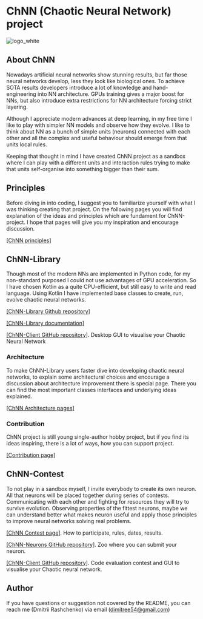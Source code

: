 # ChNN (Chaotic Neural Network) project
![logo_white](https://user-images.githubusercontent.com/39711437/128076420-c9792357-3d45-4978-84cf-a1b98a036100.png)

## About ChNN
Nowadays artificial neural networks show stunning results, but far those neural networks develop, 
 less they look like biological ones. 
To achieve SOTA results developers introduce a lot of knowledge and hand-engineering into NN architecture. 
GPUs training gives a major boost for NNs, 
 but also introduce extra restrictions for NN architecture forcing strict layering.

Although I appreciate modern advances at deep learning, 
 in my free time I like to play with simpler NN models and observe how they evolve.
I like to think about NN as a bunch of simple units (neurons) connected with each other 
 and all the complex and useful behaviour should emerge from that units local rules.

Keeping that thought in mind I have created ChNN project as a sandbox where I can play with a different units 
 and interaction rules trying to make that units self-organise into something bigger than their sum.

## Principles
Before diving in into coding, I suggest you to familiarize yourself with what I was thinking creating that project.
On the following pages you will find explanation of the ideas and principles which are fundament for ChNN-project.
I hope that pages will give you my inspiration and encourage discussion.

[[ChNN principles]](https://dimitree54.github.io/ChNN/principles/)

## ChNN-Library
Though most of the modern NNs are implemented in Python code, 
 for my non-standard purposed I could not use advantages of GPU acceleration.
So I have chosen Kotlin as a quite CPU-efficient, but still easy to write and read language.
Using Kotlin I have implemented base classes to create, run, evolve chaotic neural networks.

[[ChNN-Library Github repository]](https://github.com/dimitree54/ChNN-Library)

[[ChNN-Library documentation]](https://dimitree54.github.io/ChNN-Library/)

[[ChNN-Client GitHub repository]](https://github.com/dimitree54/ChNN). 
Desktop GUI to visualise your Chaotic Neural Network

### Architecture
To make ChNN-Library users faster dive into developing chaotic neural networks,
 to explain some architectural choices and encourage a discussion about architecture improvement
 there is special page.
There you can find the most important classes interfaces and underlying ideas explained.

[[ChNN Architecture pages]](https://dimitree54.github.io/ChNN/architecture/)

### Contribution
ChNN project is still young single-author hobby project,
 but if you find its ideas inspiring, there is a lot of ways, how you can support project.

[[Contribution page]](https://dimitree54.github.io/ChNN/contribution/)

## ChNN-Contest
To not play in a sandbox myself, I invite everybody to create its own neuron.
All that neurons will be placed together during series of contests.
Communicating with each other and fighting for resources they will try to survive evolution.
Observing properties of the fittest neurons, 
 maybe we can understand better what makes neuron useful and apply those
 principles to improve neural networks solving real problems.

[[ChNN Contest page]](https://dimitree54.github.io/ChNN/contest/). How to participate, rules, dates, results.

[[ChNN-Neurons GitHub repository]](https://github.com/dimitree54/ChNN-Neurons). Zoo where you can submit your neuron.

[[ChNN-Client GitHub repository]](https://github.com/dimitree54/ChNN). Code evaluation contest and GUI to visualise your
Chaotic neural network.

## Author

If you have questions or suggestion not covered by the README, 
you can reach me (Dmitrii Rashchenko) via email (dimitree54@gmail.com)





